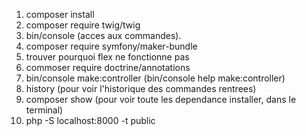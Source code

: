 1. composer install
2. composer require twig/twig
3. bin/console (acces aux commandes).
4. composer require symfony/maker-bundle
5. trouver pourquoi flex ne fonctionne pas
6. commoser require doctrine/annotations
7. bin/console make:controller (bin/console help make:controller)
8. history (pour voir l'historique des commandes rentrees)
9. composer show (pour voir toute les dependance installer, dans le terminal)
10. php -S localhost:8000 -t public
